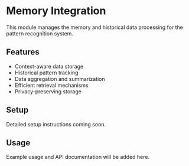 # Memory Integration

This module manages the memory and historical data processing for the pattern recognition system.

## Features

- Context-aware data storage
- Historical pattern tracking
- Data aggregation and summarization
- Efficient retrieval mechanisms
- Privacy-preserving storage

## Setup

Detailed setup instructions coming soon.

## Usage

Example usage and API documentation will be added here.